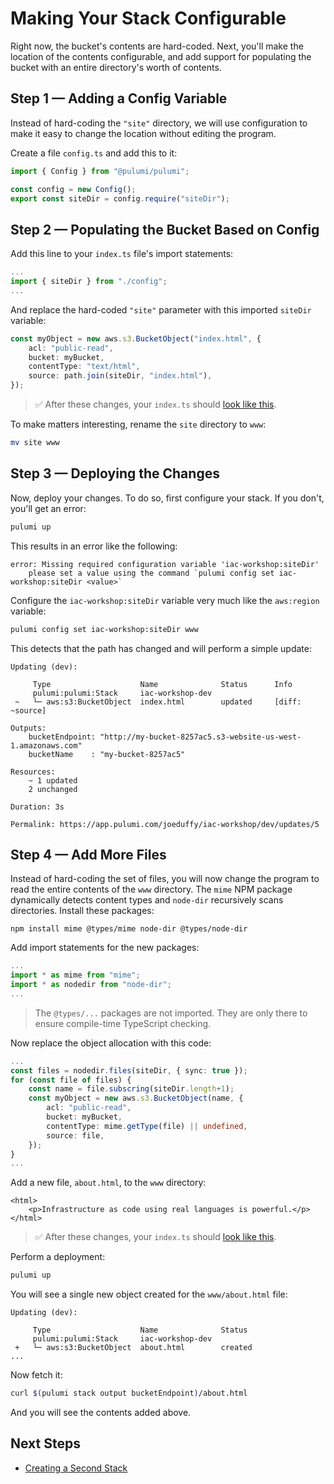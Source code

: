 # Making Your Stack Configurable

Right now, the bucket's contents are hard-coded. Next, you'll make the location of the contents configurable, and add support for populating the bucket with an entire directory's worth of contents.

## Step 1 &mdash; Adding a Config Variable

Instead of hard-coding the `"site"` directory, we will use configuration to make it easy to change the location without editing the program.

Create a file `config.ts` and add this to it:

```typescript
import { Config } from "@pulumi/pulumi";

const config = new Config();
export const siteDir = config.require("siteDir");
```

## Step 2 &mdash; Populating the Bucket Based on Config

Add this line to your `index.ts` file's import statements:

```typescript
...
import { siteDir } from "./config";
...
```

And replace the hard-coded `"site"` parameter with this imported `siteDir` variable:

```typescript
const myObject = new aws.s3.BucketObject("index.html", {
    acl: "public-read",
    bucket: myBucket,
    contentType: "text/html",
    source: path.join(siteDir, "index.html"),
});
```

> :white_check_mark: After these changes, your `index.ts` should [look like this](./code/05-making-your-stack-configurable/step2.ts).

To make matters interesting, rename the `site` directory to `www`:

```bash
mv site www
```

## Step 3 &mdash; Deploying the Changes

Now, deploy your changes. To do so, first configure your stack. If you don't, you'll get an error:

```bash
pulumi up
```

This results in an error like the following:

```
error: Missing required configuration variable 'iac-workshop:siteDir'
    please set a value using the command `pulumi config set iac-workshop:siteDir <value>`
```

Configure the `iac-workshop:siteDir` variable very much like the `aws:region` variable:

```bash
pulumi config set iac-workshop:siteDir www
```

This detects that the path has changed and will perform a simple update:

```
Updating (dev):

     Type                    Name              Status      Info
     pulumi:pulumi:Stack     iac-workshop-dev
 ~   └─ aws:s3:BucketObject  index.html        updated     [diff: ~source]

Outputs:
    bucketEndpoint: "http://my-bucket-8257ac5.s3-website-us-west-1.amazonaws.com"
    bucketName    : "my-bucket-8257ac5"

Resources:
    ~ 1 updated
    2 unchanged

Duration: 3s

Permalink: https://app.pulumi.com/joeduffy/iac-workshop/dev/updates/5
```

## Step 4 &mdash; Add More Files

Instead of hard-coding the set of files, you will now change the program to read the entire contents of the `www` directory. The `mime` NPM package dynamically detects content types and `node-dir` recursively scans directories. Install these packages:

```
npm install mime @types/mime node-dir @types/node-dir
```

Add import statements for the new packages:

```typescript
...
import * as mime from "mime";
import * as nodedir from "node-dir";
...
```

> The `@types/...` packages are not imported. They are only there to ensure compile-time TypeScript checking.

Now replace the object allocation with this code:

```typescript
...
const files = nodedir.files(siteDir, { sync: true });
for (const file of files) {
    const name = file.subscring(siteDir.length+1);
    const myObject = new aws.s3.BucketObject(name, {
        acl: "public-read",
        bucket: myBucket,
        contentType: mime.getType(file) || undefined,
        source: file,     
    });
}
...
```

Add a new file, `about.html`, to the `www` directory:

```
<html>
    <p>Infrastructure as code using real languages is powerful.</p>
</html>
```

> :white_check_mark: After these changes, your `index.ts` should [look like this](./code/05-making-your-stack-configurable/step4.ts).

Perform a deployment:

```bash
pulumi up
```

You will see a single new object created for the `www/about.html` file:

```
Updating (dev):

     Type                    Name              Status
     pulumi:pulumi:Stack     iac-workshop-dev
 +   └─ aws:s3:BucketObject  about.html        created
...
```

Now fetch it:

```bash
curl $(pulumi stack output bucketEndpoint)/about.html
```

And you will see the contents added above.

## Next Steps

* [Creating a Second Stack](./06-creating-a-second-stack.md)
